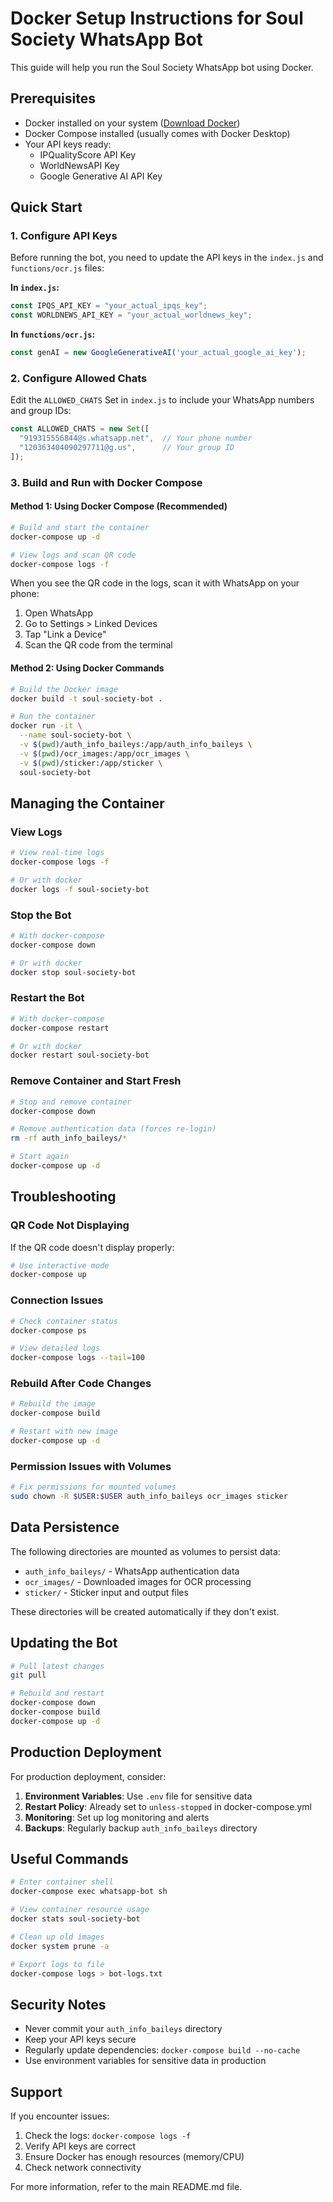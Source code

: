 # Docker Setup Instructions for Soul Society WhatsApp Bot

This guide will help you run the Soul Society WhatsApp bot using Docker.

## Prerequisites

- Docker installed on your system ([Download Docker](https://docs.docker.com/get-docker/))
- Docker Compose installed (usually comes with Docker Desktop)
- Your API keys ready:
  - IPQualityScore API Key
  - WorldNewsAPI Key
  - Google Generative AI API Key

## Quick Start

### 1. Configure API Keys

Before running the bot, you need to update the API keys in the `index.js` and `functions/ocr.js` files:

**In `index.js`:**
```javascript
const IPQS_API_KEY = "your_actual_ipqs_key";
const WORLDNEWS_API_KEY = "your_actual_worldnews_key";
```

**In `functions/ocr.js`:**
```javascript
const genAI = new GoogleGenerativeAI('your_actual_google_ai_key');
```

### 2. Configure Allowed Chats

Edit the `ALLOWED_CHATS` Set in `index.js` to include your WhatsApp numbers and group IDs:

```javascript
const ALLOWED_CHATS = new Set([
  "919315556844@s.whatsapp.net",  // Your phone number
  "120363404090297711@g.us",      // Your group ID
]);
```

### 3. Build and Run with Docker Compose

#### Method 1: Using Docker Compose (Recommended)

```bash
# Build and start the container
docker-compose up -d

# View logs and scan QR code
docker-compose logs -f
```

When you see the QR code in the logs, scan it with WhatsApp on your phone:
1. Open WhatsApp
2. Go to Settings > Linked Devices
3. Tap "Link a Device"
4. Scan the QR code from the terminal

#### Method 2: Using Docker Commands

```bash
# Build the Docker image
docker build -t soul-society-bot .

# Run the container
docker run -it \
  --name soul-society-bot \
  -v $(pwd)/auth_info_baileys:/app/auth_info_baileys \
  -v $(pwd)/ocr_images:/app/ocr_images \
  -v $(pwd)/sticker:/app/sticker \
  soul-society-bot
```

## Managing the Container

### View Logs
```bash
# View real-time logs
docker-compose logs -f

# Or with docker
docker logs -f soul-society-bot
```

### Stop the Bot
```bash
# With docker-compose
docker-compose down

# Or with docker
docker stop soul-society-bot
```

### Restart the Bot
```bash
# With docker-compose
docker-compose restart

# Or with docker
docker restart soul-society-bot
```

### Remove Container and Start Fresh
```bash
# Stop and remove container
docker-compose down

# Remove authentication data (forces re-login)
rm -rf auth_info_baileys/*

# Start again
docker-compose up -d
```

## Troubleshooting

### QR Code Not Displaying
If the QR code doesn't display properly:
```bash
# Use interactive mode
docker-compose up
```

### Connection Issues
```bash
# Check container status
docker-compose ps

# View detailed logs
docker-compose logs --tail=100
```

### Rebuild After Code Changes
```bash
# Rebuild the image
docker-compose build

# Restart with new image
docker-compose up -d
```

### Permission Issues with Volumes
```bash
# Fix permissions for mounted volumes
sudo chown -R $USER:$USER auth_info_baileys ocr_images sticker
```

## Data Persistence

The following directories are mounted as volumes to persist data:
- `auth_info_baileys/` - WhatsApp authentication data
- `ocr_images/` - Downloaded images for OCR processing
- `sticker/` - Sticker input and output files

These directories will be created automatically if they don't exist.

## Updating the Bot

```bash
# Pull latest changes
git pull

# Rebuild and restart
docker-compose down
docker-compose build
docker-compose up -d
```

## Production Deployment

For production deployment, consider:

1. **Environment Variables**: Use `.env` file for sensitive data
2. **Restart Policy**: Already set to `unless-stopped` in docker-compose.yml
3. **Monitoring**: Set up log monitoring and alerts
4. **Backups**: Regularly backup `auth_info_baileys` directory

## Useful Commands

```bash
# Enter container shell
docker-compose exec whatsapp-bot sh

# View container resource usage
docker stats soul-society-bot

# Clean up old images
docker system prune -a

# Export logs to file
docker-compose logs > bot-logs.txt
```

## Security Notes

- Never commit your `auth_info_baileys` directory
- Keep your API keys secure
- Regularly update dependencies: `docker-compose build --no-cache`
- Use environment variables for sensitive data in production

## Support

If you encounter issues:
1. Check the logs: `docker-compose logs -f`
2. Verify API keys are correct
3. Ensure Docker has enough resources (memory/CPU)
4. Check network connectivity

For more information, refer to the main README.md file.
